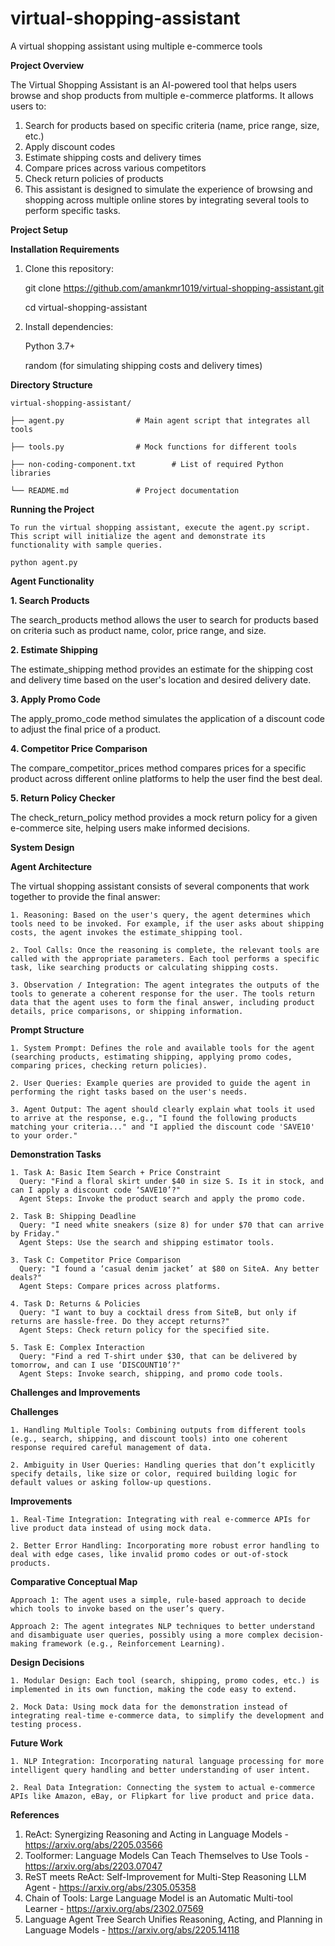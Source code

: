 # virtual-shopping-assistant
A virtual shopping assistant using multiple e-commerce tools

**Project Overview**

The Virtual Shopping Assistant is an AI-powered tool that helps users browse and shop products from multiple e-commerce platforms. It allows users to:
1. Search for products based on specific criteria (name, price range, size, etc.)
2. Apply discount codes
3. Estimate shipping costs and delivery times
4. Compare prices across various competitors
5. Check return policies of products
6. This assistant is designed to simulate the experience of browsing and shopping across multiple online stores by integrating several tools to perform specific tasks.


**Project Setup**

**Installation Requirements**

1.	Clone this repository:

      git clone https://github.com/amankmr1019/virtual-shopping-assistant.git
    
      cd virtual-shopping-assistant

2.	Install dependencies:

      Python 3.7+

      random (for simulating shipping costs and delivery times)


**Directory Structure**

    virtual-shopping-assistant/
    
    ├── agent.py                # Main agent script that integrates all tools
    
    ├── tools.py                # Mock functions for different tools
    
    ├── non-coding-component.txt        # List of required Python libraries
    
    └── README.md               # Project documentation


**Running the Project**

    To run the virtual shopping assistant, execute the agent.py script. This script will initialize the agent and demonstrate its functionality with sample queries.
    
    python agent.py


**Agent Functionality**

**1. Search Products**

The search_products method allows the user to search for products based on criteria such as product name, color, price range, and size.

**2. Estimate Shipping**

The estimate_shipping method provides an estimate for the shipping cost and delivery time based on the user's location and desired delivery date.

**3. Apply Promo Code**

The apply_promo_code method simulates the application of a discount code to adjust the final price of a product.

**4. Competitor Price Comparison**

The compare_competitor_prices method compares prices for a specific product across different online platforms to help the user find the best deal.

**5. Return Policy Checker**

The check_return_policy method provides a mock return policy for a given e-commerce site, helping users make informed decisions.

**System Design**

**Agent Architecture**

The virtual shopping assistant consists of several components that work together to provide the final answer:

    1. Reasoning: Based on the user's query, the agent determines which tools need to be invoked. For example, if the user asks about shipping costs, the agent invokes the estimate_shipping tool.
    
    2. Tool Calls: Once the reasoning is complete, the relevant tools are called with the appropriate parameters. Each tool performs a specific task, like searching products or calculating shipping costs.
    
    3. Observation / Integration: The agent integrates the outputs of the tools to generate a coherent response for the user. The tools return data that the agent uses to form the final answer, including product details, price comparisons, or shipping information.


**Prompt Structure**

    1. System Prompt: Defines the role and available tools for the agent (searching products, estimating shipping, applying promo codes, comparing prices, checking return policies).
    
    2. User Queries: Example queries are provided to guide the agent in performing the right tasks based on the user's needs.
    
    3. Agent Output: The agent should clearly explain what tools it used to arrive at the response, e.g., "I found the following products matching your criteria..." and "I applied the discount code 'SAVE10' to your order."


**Demonstration Tasks**

    1. Task A: Basic Item Search + Price Constraint
      Query: "Find a floral skirt under $40 in size S. Is it in stock, and can I apply a discount code ‘SAVE10’?"
      Agent Steps: Invoke the product search and apply the promo code.
      
    2. Task B: Shipping Deadline
      Query: "I need white sneakers (size 8) for under $70 that can arrive by Friday."
      Agent Steps: Use the search and shipping estimator tools.
      
    3. Task C: Competitor Price Comparison
      Query: "I found a ‘casual denim jacket’ at $80 on SiteA. Any better deals?"
      Agent Steps: Compare prices across platforms.
      
    4. Task D: Returns & Policies
      Query: "I want to buy a cocktail dress from SiteB, but only if returns are hassle-free. Do they accept returns?"
      Agent Steps: Check return policy for the specified site.
      
    5. Task E: Complex Interaction
      Query: "Find a red T-shirt under $30, that can be delivered by tomorrow, and can I use ‘DISCOUNT10’?"
      Agent Steps: Invoke search, shipping, and promo code tools.


**Challenges and Improvements**

**Challenges**

    1. Handling Multiple Tools: Combining outputs from different tools (e.g., search, shipping, and discount tools) into one coherent response required careful management of data.
    
    2. Ambiguity in User Queries: Handling queries that don’t explicitly specify details, like size or color, required building logic for default values or asking follow-up questions.

**Improvements**

    1. Real-Time Integration: Integrating with real e-commerce APIs for live product data instead of using mock data.
    
    2. Better Error Handling: Incorporating more robust error handling to deal with edge cases, like invalid promo codes or out-of-stock products.


**Comparative Conceptual Map**

    Approach 1: The agent uses a simple, rule-based approach to decide which tools to invoke based on the user’s query.
    
    Approach 2: The agent integrates NLP techniques to better understand and disambiguate user queries, possibly using a more complex decision-making framework (e.g., Reinforcement Learning).


**Design Decisions**

    1. Modular Design: Each tool (search, shipping, promo codes, etc.) is implemented in its own function, making the code easy to extend.
    
    2. Mock Data: Using mock data for the demonstration instead of integrating real-time e-commerce data, to simplify the development and testing process.


**Future Work**

    1. NLP Integration: Incorporating natural language processing for more intelligent query handling and better understanding of user intent.
    
    2. Real Data Integration: Connecting the system to actual e-commerce APIs like Amazon, eBay, or Flipkart for live product and price data.


**References**

1. ReAct: Synergizing Reasoning and Acting in Language Models - https://arxiv.org/abs/2205.03566
2. Toolformer: Language Models Can Teach Themselves to Use Tools - https://arxiv.org/abs/2203.07047
4. ReST meets ReAct: Self-Improvement for Multi-Step Reasoning LLM Agent - https://arxiv.org/abs/2305.05358
5. Chain of Tools: Large Language Model is an Automatic Multi-tool Learner - https://arxiv.org/abs/2302.07569
6. Language Agent Tree Search Unifies Reasoning, Acting, and Planning in Language Models - https://arxiv.org/abs/2205.14118

